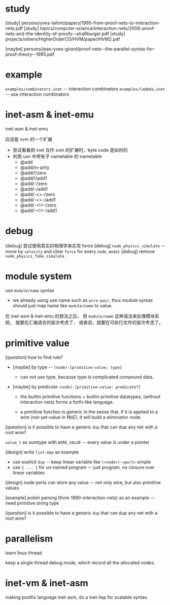 # study

[study] persons/yves-lafont/papers/1995-from-proof-nets-to-interaction-nets.pdf
[study] topics/computer-science/interaction-nets/2006-proof-nets-and-the-identity-of-proofs--straßburger.pdf
[study] projects/others/HigherOrderCO/HVM/paper/HVM2.pdf

[maybe] persons/jean-yves-girard/proof-nets--the-parallel-syntax-for-proof-theory--1995.pdf

# example

`examples/combinators.inet` -- interaction combinators
`examples/lambda.inet` -- use interaction combinators

# inet-asm & inet-emu

inet-asm & inet-emu

应该是 xvm 的一个扩展

- 尝试看看把 inet 当作 xvm 的扩展时，byte code 是如何的
- 利用 uxn 中带有子 nametable 的 nametable
  - @add
  - @add/in-arity
  - @add/!/zero
  - @add/!/add1
  - @add/-/zero
  - @add/-/add1
  - @add/-<>-/zero
  - @add/-<>-/add1
  - @add/-<!>-/zero
  - @add/-<!>-/add1

# debug

[debug] 尝试使用真实的物理学来实现 force
[debug] `node_physics_simulate` -- move by `velocity` and clear `force` for every `node_model`
[debug] remove `node_physics_fake_simulate`

# module system

use `module/name` syntax

- we already using use name such as `wire-pair`,
  thus module syntax should just map name like `module/name` to value.

在 inet-asm & inet-emu 的想法之后，
用 `module/name` 这种语法来处理模块系统，
就要在汇编语言的层次考虑了，
或者说，就要在可执行文件的层次考虑了。

# primitive value

[question] how to find rule?

- [maybe] by type -- `(node)-[primitive-value: type]`
  - can not use type, because type is complicated compound data.

- [maybe] by predicate `(node)-[primitive-value: predicate?]`

  - the builtin primitive functions + builtin primitive datatypes,
    (without interaction nets) forms a forth-like language.

  - a primitive function is generic in the sense that,
    if it is applied to a wire (not-yet-value in NbE),
    it will build a eliminatior node.

[question] is it possible to have a generic `dup` that can dup any net with a root wire?

`value_t` as sumtype with `WIRE_VALUE` -- every value is under a pointer

[design] write `list-map` as example

- use explicit `dup` -- keep linear variable like `(<node>)-<port>` simple
- use `{ ... }` for un-named program -- just program, no closure over linear variables

[design] node ports can store any value -- not only wire, but also primitive values

[example] polish parsing (from 1990-interaction-nets) as an example -- need primitive string type

[question] is it possible to have a generic `dup` that can dup any net with a root wire?

# parallelism

learn linux thread

keep a single thread debug mode, which record all the allocated nodes.

# inet-vm & inet-asm

making postfix language inet-asm,
do a inet-lisp for scalable syntax.
